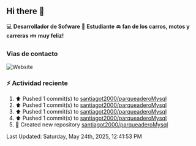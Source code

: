 ## Hi there 👋

:computer: **Desarrollador de Sofware**
:pencil: **Estudiante**
:oncoming_automobile: **fan de los carros, motos y carreras**
:family: **muy feliz!**

### Vias de contacto
![Website](https://img.shields.io/website?url=https%3A%2F%2Fgithub.com%2Fsantiagot2000)

### :zap: Actividad reciente
<!--RECENT_ACTIVITY:start-->
1. ⬆️ Pushed 1 commit(s) to [santiagot2000/parqueaderoMysql](https://github.com/santiagot2000/parqueaderoMysql)<br>
2. ⬆️ Pushed 1 commit(s) to [santiagot2000/parqueaderoMysql](https://github.com/santiagot2000/parqueaderoMysql)<br>
3. ⬆️ Pushed 1 commit(s) to [santiagot2000/parqueaderoMysql](https://github.com/santiagot2000/parqueaderoMysql)<br>
4. ⬆️ Pushed 1 commit(s) to [santiagot2000/parqueaderoMysql](https://github.com/santiagot2000/parqueaderoMysql)<br>
5. 📔 Created new repository [santiagot2000/parqueaderoMysql](https://github.com/santiagot2000/parqueaderoMysql)<br>
<!--RECENT_ACTIVITY:end-->
<!--RECENT_ACTIVITY:last_update-->
Last Updated: Saturday, May 24th, 2025, 12:41:53 PM
<!--RECENT_ACTIVITY:last_update_end-->
